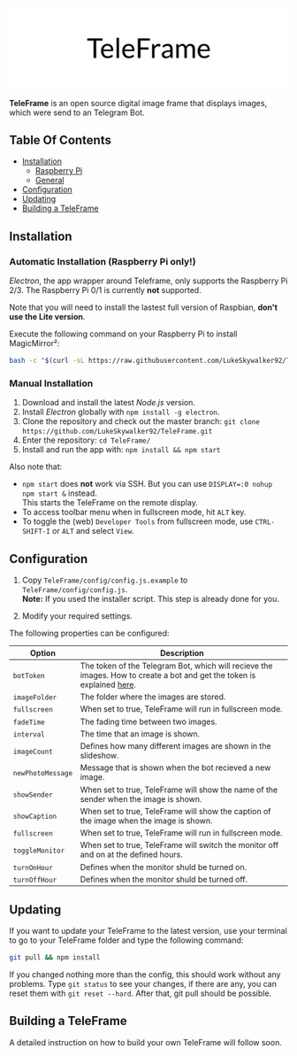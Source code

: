 ![TeleFrame](.github/header.png)

**TeleFrame** is an open source digital image frame that displays images, which were send to an Telegram Bot.

## Table Of Contents

- [Installation](#installation)
  - [Raspberry Pi](#automatic-installation-raspberry-pi-only)
  - [General](#manual-installation)
- [Configuration](#configuration)
- [Updating](#updating)
- [Building a TeleFrame](#building-a-teleframe)

## Installation

### Automatic Installation (Raspberry Pi only!)

*Electron*, the app wrapper around Teleframe, only supports the Raspberry Pi 2/3. The Raspberry Pi 0/1 is currently **not** supported.

Note that you will need to install the lastest full version of Raspbian, **don't use the Lite version**.

Execute the following command on your Raspberry Pi to install MagicMirror²:

```bash
bash -c "$(curl -sL https://raw.githubusercontent.com/LukeSkywalker92/TeleFrame/master/tools/install_raspberry.sh)"
```

### Manual Installation

1. Download and install the latest *Node.js* version.
2. Install *Electron* globally with `npm install -g electron`.
3. Clone the repository and check out the master branch: `git clone https://github.com/LukeSkywalker92/TeleFrame.git`
4. Enter the repository: `cd TeleFrame/`
5. Install and run the app with: `npm install && npm start`

Also note that:

- `npm start` does **not** work via SSH. But you can use `DISPLAY=:0 nohup npm start &` instead. \
  This starts the TeleFrame on the remote display.
- To access toolbar menu when in fullscreen mode, hit `ALT` key.
- To toggle the (web) `Developer Tools` from fullscreen mode, use `CTRL-SHIFT-I` or `ALT` and select `View`.

## Configuration

1. Copy `TeleFrame/config/config.js.example` to `TeleFrame/config/config.js`. \
   **Note:** If you used the installer script. This step is already done for you.

2. Modify your required settings.


The following properties can be configured:

| **Option** | **Description** |
| --- | --- |
| `botToken` | The token of the Telegram Bot, which will recieve the images. How to create a bot and get the token is explained [here](https://core.telegram.org/bots#6-botfather). |
| `imageFolder` | The folder where the images are stored. |
| `fullscreen` | When set to true, TeleFrame will run in fullscreen mode. |
| `fadeTime` | The fading time between two images. |
| `interval` | The time that an image is shown. |
| `imageCount` | Defines how many different images are shown in the slideshow. |
| `newPhotoMessage` | Message that is shown when the bot recieved a new image. |
| `showSender` | When set to true, TeleFrame will show the name of the sender when the image is shown. |
| `showCaption` | When set to true, TeleFrame will show the caption of the image when the image is shown. |
| `fullscreen` | When set to true, TeleFrame will run in fullscreen mode. |
| `toggleMonitor` | When set to true, TeleFrame will switch the monitor off and on at the defined hours. |
| `turnOnHour` | Defines when the monitor shuld be turned on. |
| `turnOffHour` | Defines when the monitor shuld be turned off. |

## Updating

If you want to update your TeleFrame to the latest version, use your terminal to go to your TeleFrame folder and type the following command:

```bash
git pull && npm install
```

If you changed nothing more than the config, this should work without any problems.
Type `git status` to see your changes, if there are any, you can reset them with `git reset --hard`. After that, git pull should be possible.

## Building a TeleFrame

A detailed instruction on how to build your own TeleFrame will follow soon.
